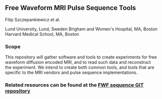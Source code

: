 ## Free Waveform MRI Pulse Sequence Tools
Filip Szczepankiewicz et al.

Lund University, Lund, Sweden
Brigham and Women's Hospital, MA, Boston  
Harvard Medical School, MA, Boston

### Scope
This repository will gather software and tools to create experiments for free waveform diffusion encoded MRI, and to read such data and reconstruct the experiment. We intend to create both common tools, and tools that are specific to the MRI vendors and pulse sequence implementations.

### Related resources can be found at the [FWF sequence GIT repository](https://github.com/filip-szczepankiewicz/fwf_seq_resources)
